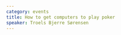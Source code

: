 ```yaml
---
category: events
title: How to get computers to play poker
speaker: Troels Bjerre Sørensen
---
```


